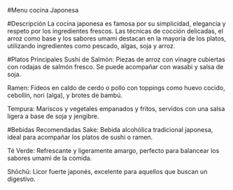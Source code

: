#Menu cocina Japonesa

#Descripción
La cocina japonesa es famosa por su simplicidad, elegancia y respeto por los ingredientes frescos. Las técnicas de cocción delicadas, el arroz como base y los sabores umami destacan en la mayoría de los platos, utilizando ingredientes como pescado, algas, soja y arroz.

#Platos Principales
Sushi de Salmón: Piezas de arroz con vinagre cubiertas con rodajas de salmón fresco. Se puede acompañar con wasabi y salsa de soja.

Ramen: Fideos en caldo de cerdo o pollo con toppings como huevo cocido, cebollín, nori (alga), y brotes de bambú.

Tempura: Mariscos y vegetales empanados y fritos, servidos con una salsa ligera a base de soja y jengibre.

#Bebidas Recomendadas
Sake: Bebida alcohólica tradicional japonesa, ideal para acompañar los platos de sushi o ramen.

Té Verde: Refrescante y ligeramente amargo, perfecto para balancear los sabores umami de la comida.

Shōchū: Licor fuerte japonés, excelente para aquellos que buscan un digestivo.

